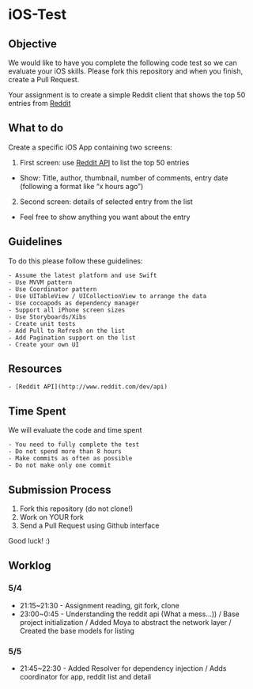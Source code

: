 # iOS-Test

## Objective
We would like to have you complete the following code test so we can evaluate your iOS skills. 
Please fork this repository and when you finish, create a Pull Request.  

Your assignment is to create a simple Reddit client that shows the top 50 entries from [Reddit](https://www.reddit.com/top)


## What to do
Create a specific iOS App containing two screens:

1. First screen: use [Reddit API](https://www.reddit.com/dev/api) to list the top 50 entries
- Show: Title, author, thumbnail, number of comments, entry date (following a format like “x hours ago”) 

2. Second screen: details of selected entry from the list
- Feel free to show anything you want about the entry


## Guidelines
To do this please follow these guidelines:

    - Assume the latest platform and use Swift
    - Use MVVM pattern
    - Use Coordinator pattern
    - Use UITableView / UICollectionView to arrange the data
    - Use cocoapods as dependency manager 
    - Support all iPhone screen sizes
    - Use Storyboards/Xibs
    - Create unit tests
    - Add Pull to Refresh on the list
    - Add Pagination support on the list
    - Create your own UI


## Resources

    - [Reddit API](http://www.reddit.com/dev/api)


## Time Spent
We will evaluate the code and time spent

    - You need to fully complete the test
    - Do not spend more than 8 hours
    - Make commits as often as possible
    - Do not make only one commit


## Submission Process

1. Fork this repository (do not clone!)
2. Work on YOUR fork
3. Send a Pull Request using Github interface

Good luck! :)




## Worklog

### 5/4
- 21:15~21:30 - Assignment reading, git fork, clone
- 23:00~0:45 - Understanding the reddit api (What a mess...)) / Base project initialization / Added Moya to abstract the network layer / Created the base models for listing

### 5/5
- 21:45~22:30 - Added Resolver for dependency injection / Adds coordinator for app, reddit list and detail